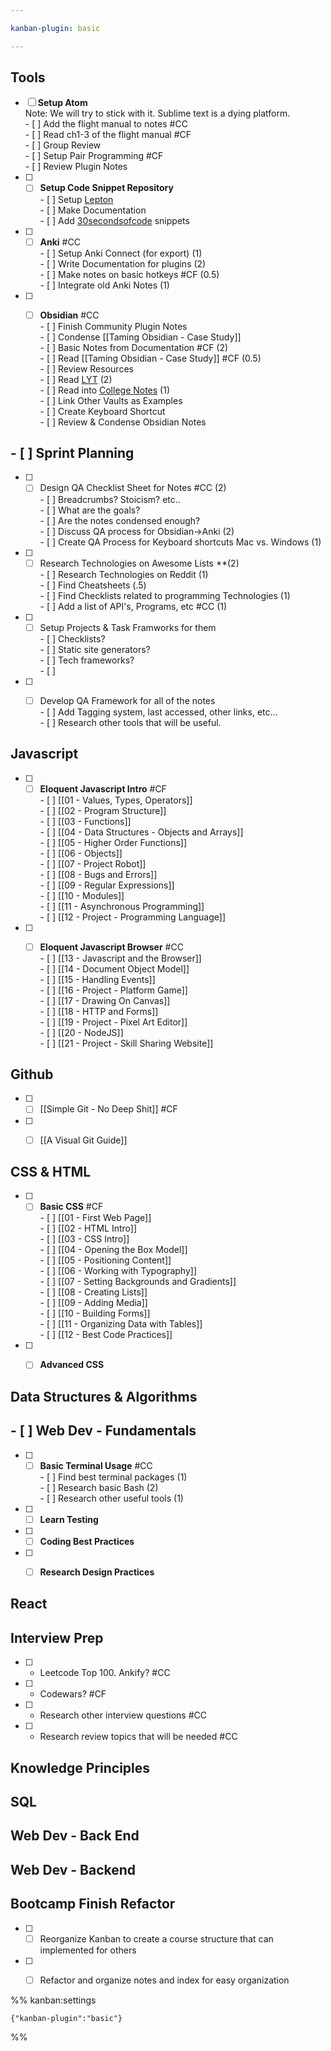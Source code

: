 ```yaml
---

kanban-plugin: basic

---
```


## Tools

- [ ] **Setup Atom**<br>Note: We will try to stick with it. Sublime text is a dying platform.<br>- [ ] Add the flight manual to notes #CC<br>- [ ] Read ch1-3 of the flight manual #CF<br>- [ ] Group Review<br>- [ ] Setup Pair Programming #CF <br>- [ ] Review Plugin Notes
- [ ] - [ ] **Setup Code Snippet Repository**<br>	- [ ] Setup [Lepton](https://github.com/hackjutsu/Lepton)<br>		- [ ] Make Documentation<br>		- [ ] Add [30secondsofcode](https://www.30secondsofcode.org/) snippets
- [ ] - [ ] **Anki** #CC <br>	- [ ] Setup Anki Connect (for export) (1) <br>	- [ ] Write Documentation for plugins (2)<br>	- [ ] Make notes on basic hotkeys #CF (0.5)<br>	- [ ] Integrate old Anki Notes (1)
- [ ] - [ ] **Obsidian** #CC <br>	- [ ] Finish Community Plugin Notes<br>	- [ ] Condense [[Taming Obsidian - Case Study]]<br>	- [ ] Basic Notes from Documentation #CF (2)<br>	- [ ] Read [[Taming Obsidian - Case Study]] #CF (0.5)<br>	- [ ] Review Resources<br>	- [ ] Read [LYT](https://forum.obsidian.md/t/linking-your-thinking-resources/6177) (2)<br>	- [ ] Read into [College Notes](https://forum.obsidian.md/t/how-do-you-do-college-notes-with-zettelkasten-meta-post/1397) (1)<br>	- [ ] Link Other Vaults as Examples<br>	- [ ] Create Keyboard Shortcut<br>	- [ ] Review & Condense Obsidian Notes


## - [ ] Sprint Planning

- [ ] - [ ] Design QA Checklist Sheet for Notes  #CC (2)<br>	- [ ] Breadcrumbs? Stoicism? etc..<br>	- [ ] What are the goals?<br>	- [ ] Are the notes condensed enough?<br>	- [ ] Discuss QA process for Obsidian->Anki (2)<br>	- [ ] Create QA Process for Keyboard shortcuts Mac vs. Windows (1)
- [ ] - [ ] Research Technologies on Awesome Lists **(2)<br>- [ ] Research Technologies on Reddit (1)<br>- [ ] Find Cheatsheets (.5)<br>- [ ] Find Checklists related to programming Technologies (1)<br>- [ ] Add a list of API's, Programs, etc #CC (1)
- [ ] - [ ] Setup Projects & Task Framworks for them<br>	- [ ] Checklists?<br>	- [ ] Static site generators?<br>	- [ ] Tech frameworks?<br>	- [ ]
- [ ] - [ ] Develop QA Framework for all of the notes<br>	- [ ] Add Tagging system, last accessed, other links, etc...<br>	- [ ] Research other tools that will be useful.


## Javascript

- [ ] - [ ] **Eloquent Javascript Intro** #CF <br>	- [ ] [[01 - Values, Types, Operators]] <br>	- [ ] [[02 - Program Structure]]<br>	- [ ] [[03 - Functions]]<br>	- [ ] [[04 - Data Structures - Objects and Arrays]]<br>	- [ ] [[05 - Higher Order Functions]]<br>	- [ ] [[06 - Objects]]<br>	- [ ] [[07 - Project Robot]]<br>	- [ ] [[08 - Bugs and Errors]]<br>	- [ ] [[09 - Regular Expressions]]<br>	- [ ] [[10 - Modules]]<br>	- [ ] [[11 - Asynchronous Programming]]<br>	- [ ] [[12 - Project - Programming Language]]
- [ ] - [ ] **Eloquent Javascript Browser** #CC <br>	- [ ] [[13 - Javascript and the Browser]]<br>	- [ ] [[14 - Document Object Model]]<br>	- [ ] [[15 - Handling Events]]<br>	- [ ] [[16 - Project - Platform Game]]<br>	- [ ] [[17 - Drawing On Canvas]]<br>	- [ ] [[18 - HTTP and Forms]]<br>	- [ ] [[19 - Project - Pixel Art Editor]]<br>	- [ ] [[20 - NodeJS]]<br>	- [ ] [[21 - Project - Skill Sharing Website]]


## Github

- [ ] - [ ] [[Simple Git - No Deep Shit]] #CF
- [ ] - [ ] [[A Visual Git Guide]]


## CSS & HTML

- [ ] - [ ] **Basic CSS** #CF <br>	- [ ] [[01 - First Web Page]]<br>	- [ ] [[02 - HTML Intro]]<br>	- [ ] [[03 -  CSS Intro]]<br>	- [ ] [[04 - Opening the Box Model]]<br>	- [ ] [[05 - Positioning Content]]<br>	- [ ] [[06 - Working with Typography]]<br>	- [ ] [[07 - Setting Backgrounds and Gradients]]<br>	- [ ] [[08 - Creating Lists]]<br>	- [ ] [[09 - Adding Media]]<br>	- [ ] [[10 - Building Forms]]<br>	- [ ] [[11 - Organizing Data with Tables]]<br>	- [ ] [[12 - Best Code Practices]]
- [ ] - [ ] **Advanced CSS**


## Data Structures & Algorithms



## - [ ] Web Dev - **Fundamentals**

- [ ] - [ ] **Basic Terminal Usage** #CC <br>	- [ ] Find best terminal packages (1)<br>	- [ ] Research basic Bash (2)<br>	- [ ] Research other useful tools (1)
- [ ] - [ ] **Learn Testing**
- [ ] - [ ] **Coding Best Practices**
- [ ] - [ ] **Research Design Practices**


## React



## Interview Prep

- [ ] - Leetcode Top 100. Ankify? #CC
- [ ] - Codewars? #CF
- [ ] - Research other interview questions #CC
- [ ] - Research review topics that will be needed #CC


## Knowledge Principles



## SQL



## Web Dev - Back End



## Web Dev - Backend



## Bootcamp Finish Refactor

- [ ] - [ ] Reorganize Kanban to create a course structure that can implemented for others
- [ ] - [ ] Refactor and organize notes and index for easy organization




%% kanban:settings
```
{"kanban-plugin":"basic"}
```
%%